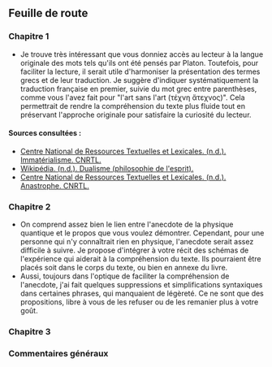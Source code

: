 ## Feuille de route 

### Chapitre 1 

- Je trouve très intéressant que vous donniez accès au lecteur à la langue originale des mots tels qu'ils ont été pensés par Platon. Toutefois, pour faciliter la lecture, il serait utile d'harmoniser la présentation des termes grecs et de leur traduction. Je suggère d'indiquer systématiquement la traduction française en premier, suivie du mot grec entre parenthèses, comme vous l'avez fait pour "l'art sans l'art (τέχνη ἄτεχνος)". Cela permettrait de rendre la compréhension du texte plus fluide tout en préservant l'approche originale pour satisfaire la curiosité du lecteur. 

#### Sources consultées : 
- [Centre National de Ressources Textuelles et Lexicales. (n.d.). Immatérialisme. CNRTL.](https://www.cnrtl.fr/definition/immatérialisme)
- [Wikipédia. (n.d.). Dualisme (philosophie de l'esprit).](https://fr.wikipedia.org/wiki/Dualisme_(philosophie_de_l%27esprit)#:~:text=Le%20dualisme%20de%20substance%20est,matérielle%20ne%20peut%20pas%20penser.)
- [Centre National de Ressources Textuelles et Lexicales. (n.d.). Anastrophe. CNRTL.](https://www.cnrtl.fr/definition/anastrophe#:~:text=GRAMM.,l'ordre%20habituel%20des%20mots.)

### Chapitre 2
- On comprend assez bien le lien entre l'anecdote de la physique quantique et le propos que vous voulez démontrer. Cependant, pour une personne qui n'y connaîtrait rien en physique, l'anecdote serait assez difficile à suivre. Je propose d'intégrer à votre récit des schémas de l'expérience qui aiderait à la compréhension du texte. Ils pourraient être placés soit dans le corps du texte, ou bien en annexe du livre.
- Aussi, toujours dans l'optique de faciliter la compréhension de l'anecdote, j'ai fait quelques suppressions et simplifications syntaxiques dans certaines phrases, qui manquaient de légèreté. Ce ne sont que des propositions, libre à vous de les refuser ou de les remanier plus à votre goût.

### Chapitre 3 



### Commentaires généraux
